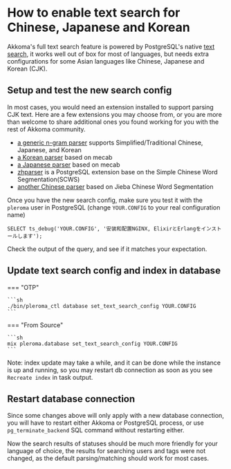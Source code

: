 # How to enable text search for Chinese, Japanese and Korean

Akkoma's full text search feature is powered by PostgreSQL's native [text search](https://www.postgresql.org/docs/current/textsearch.html), it works well out of box for most of languages, but needs extra configurations for some Asian languages like Chinese, Japanese and Korean (CJK).

## Setup and test the new search config

In most cases, you would need an extension installed to support parsing CJK text. Here are a few extensions you may choose from, or you are more than welcome to share additional ones you found working for you with the rest of Akkoma community.

 * [a generic n-gram parser](https://github.com/huangjimmy/pg_cjk_parser) supports Simplified/Traditional Chinese, Japanese, and Korean
 * [a Korean parser](https://github.com/i0seph/textsearch_ko) based on mecab
 * [a Japanese parser](https://www.amris.co.jp/tsja/index.html) based on mecab
 * [zhparser](https://github.com/amutu/zhparser/) is a PostgreSQL extension base on the Simple Chinese Word Segmentation(SCWS)
 * [another Chinese parser](https://github.com/jaiminpan/pg_jieba) based on Jieba Chinese Word Segmentation

Once you have the new search config, make sure you test it with the `pleroma` user in PostgreSQL (change `YOUR.CONFIG` to your real configuration name)
```
SELECT ts_debug('YOUR.CONFIG', '安装和配置NGINX, ElixirとErlangをインストールします');
```
Check the output of the query, and see if it matches your expectation.

## Update text search config and index in database

=== "OTP"

    ```sh
    ./bin/pleroma_ctl database set_text_search_config YOUR.CONFIG
    ```

=== "From Source"

    ```sh
    mix pleroma.database set_text_search_config YOUR.CONFIG
    ```

Note: index update may take a while, and it can be done while the instance is up and running, so you may restart db connection as soon as you see `Recreate index` in task output.

## Restart database connection
Since some changes above will only apply with a new database connection, you will have to restart either Akkoma or PostgreSQL process, or use `pg_terminate_backend` SQL command without restarting either.

Now the search results of statuses should be much more friendly for your language of choice, the results for searching users and tags were not changed, as the default parsing/matching should work for most cases.
